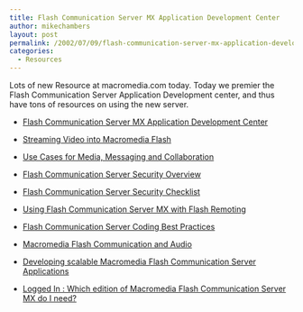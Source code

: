 ```yaml
---
title: Flash Communication Server MX Application Development Center
author: mikechambers
layout: post
permalink: /2002/07/09/flash-communication-server-mx-application-development-center/
categories:
  - Resources
---
```



Lots of new Resource at macromedia.com today. Today we premier the Flash Communication Server Application Development center, and thus have tons of resources on using the new server.  
  
*   [Flash Communication Server MX Application Development Center][1]
  
*   [Streaming Video into Macromedia Flash][2]
  
*   [Use Cases for Media, Messaging and Collaboration][3]
  
*   [Flash Communication Server Security Overview][4]
  
*   [Flash Communication Server Security Checklist][5]
  
*   [Using Flash Communication Server MX with Flash Remoting][6]
  
*   [Flash Communication Server Coding Best Practices][7]
  
*   [Macromedia Flash Communication and Audio][8]
  
*   [Developing scalable Macromedia Flash Communication Server Applications][9]
  
*   [Logged In : Which edition of Macromedia Flash Communication Server MX do I need?][10]

 [1]: http://www.macromedia.com/desdev/mx/flashcom/
 [2]: http://www.macromedia.com/desdev/mx/flashcom/articles/odopod.html
 [3]: http://www.macromedia.com/desdev/mx/flashcom/articles/comserver.pdf
 [4]: http://www.macromedia.com/desdev/mx/flashcom/articles/security_overview.html
 [5]: http://www.macromedia.com/desdev/mx/flashcom/articles/security_setup.html
 [6]: http://www.macromedia.com/desdev/mx/flashcom/articles/coding_guidelines.html
 [7]: http://www.macromedia.com/desdev/mx/flashcom/articles/coding_standards.html
 [8]: http://www.macromedia.com/support/flashcom/ts/documents/flashcom_audio.htm
 [9]: http://www.macromedia.com/desdev/mx/flashcom/articles/scalable.html
 [10]: http://www.macromedia.com/desdev/logged_in/